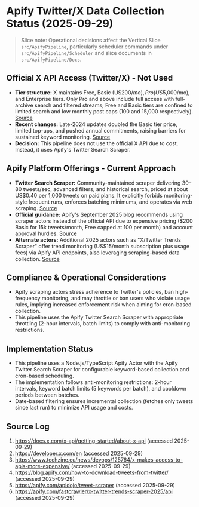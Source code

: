 # Apify Twitter/X Data Collection Status (2025-09-29)

> Slice note: Operational decisions affect the Vertical Slice `src/ApifyPipeline`, particularly scheduler commands under `src/ApifyPipeline/Scheduler` and slice documents in `src/ApifyPipeline/Docs`.

## Official X API Access (Twitter/X) - Not Used
- **Tier structure:** X maintains Free, Basic (US$200/mo), Pro (US$5,000/mo), and Enterprise tiers. Only Pro and above include full access with full-archive search and filtered streams; Free and Basic tiers are confined to limited search and low monthly post caps (100 and 15,000 respectively). [Source](https://docs.x.com/x-api/getting-started/about-x-api)
- **Recent changes:** Late-2024 updates doubled the Basic tier price, limited top-ups, and pushed annual commitments, raising barriers for sustained keyword monitoring. [Source](https://www.techzine.eu/news/devops/125764/x-makes-access-to-apis-more-expensive/)
- **Decision:** This pipeline does not use the official X API due to cost. Instead, it uses Apify's Twitter Search Scraper.

## Apify Platform Offerings - Current Approach
- **Twitter Search Scraper:** Community-maintained scraper delivering 30–80 tweets/sec, advanced filters, and historical search, priced at about US$0.40 per 1,000 tweets on paid plans. It explicitly forbids monitoring-style frequent runs, enforces batching minimums, and operates via web scraping. [Source](https://apify.com/apidojo/tweet-scraper)
- **Official guidance:** Apify's September 2025 blog recommends using scraper actors instead of the official API due to expensive pricing ($200 Basic for 15k tweets/month, Free capped at 100 per month) and account approval hurdles. [Source](https://blog.apify.com/how-to-download-tweets-from-twitter/)
- **Alternate actors:** Additional 2025 actors such as "X/Twitter Trends Scraper" offer trend monitoring (US$15/month subscription plus usage fees) via Apify API endpoints, also leveraging scraping-based data collection. [Source](https://apify.com/fastcrawler/x-twitter-trends-scraper-2025/api)

## Compliance & Operational Considerations
- Apify scraping actors stress adherence to Twitter's policies, ban high-frequency monitoring, and may throttle or ban users who violate usage rules, implying increased enforcement risk when aiming for cron-based collection.
- This pipeline uses the Apify Twitter Search Scraper with appropriate throttling (2-hour intervals, batch limits) to comply with anti-monitoring restrictions.

## Implementation Status
- This pipeline uses a Node.js/TypeScript Apify Actor with the Apify Twitter Search Scraper for configurable keyword-based collection and cron-based scheduling.
- The implementation follows anti-monitoring restrictions: 2-hour intervals, keyword batch limits (5 keywords per batch), and cooldown periods between batches.
- Date-based filtering ensures incremental collection (fetches only tweets since last run) to minimize API usage and costs.

## Source Log
1. https://docs.x.com/x-api/getting-started/about-x-api (accessed 2025-09-29)
2. https://developer.x.com/en (accessed 2025-09-29)
3. https://www.techzine.eu/news/devops/125764/x-makes-access-to-apis-more-expensive/ (accessed 2025-09-29)
4. https://blog.apify.com/how-to-download-tweets-from-twitter/ (accessed 2025-09-29)
5. https://apify.com/apidojo/tweet-scraper (accessed 2025-09-29)
6. https://apify.com/fastcrawler/x-twitter-trends-scraper-2025/api (accessed 2025-09-29)

